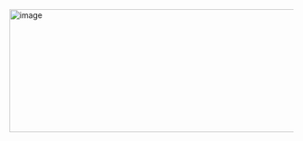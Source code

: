 
<img width="850" height="219" alt="image" src="https://github.com/user-attachments/assets/7ee427a6-4998-4495-85e9-8e74ed8a8e8d" />
